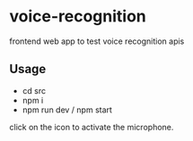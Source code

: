 # voice-recognition

frontend web app to test voice recognition apis

## Usage

- cd src
- npm i
- npm run dev / npm start

click on the icon to activate the microphone.
